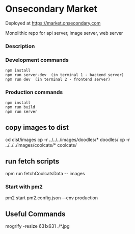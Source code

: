 # Onsecondary Market  
 
 Deployed at https://market.onsecondary.com
 
  
 Monolithic repo for api server, image server, web server 


### Description
 
 
 


 
  

### Development commands
```
npm install
npm run server-dev  (in terminal 1 - backend server)
npm run dev  (in terminal 2 - frontend server)
```

### Production commands
```
npm install
npm run build
npm run server
```
 
## copy images to dist 
cd dist/images
cp -r ../../../images/doodles/* doodles/
cp -r ../../../images/coolcats/* coolcats/


## run fetch scripts 
npm run fetchCoolcatsData -- images



 ### Start with pm2 
 pm2 start pm2.config.json --env production 
 
 
 ## Useful Commands
 
 mogrify -resize 631x631 ./*.jpg


